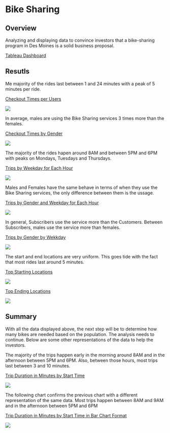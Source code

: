 # Bike Sharing

## Overview
Analyzing and displaying data to convince investors that a bike-sharing program in Des Moines is a solid business proposal.

[Tableau Dashboard](https://public.tableau.com/views/Columbus-10/FinalPresentation?:language=en-US&:display_count=n&:origin=viz_share_link)

## Resutls
Me majority of the rides last between 1 and 24 minutes with a peak of 5 minutes per ride.

[Checkout Times per Users](https://public.tableau.com/views/Columbus-01/CheckoutTimesforUsers?:language=en-US&publish=yes&:display_count=n&:origin=viz_share_link)

<img src="https://github.com/juliomeza/bikesharing/blob/main/screenshots/01%20Checkout%20times%20for%20Users.png">

In average, males are using the Bike Sharing services 3 times more than the females.

[Checkout Times by Gender](https://public.tableau.com/views/Columbus-02/CheckoutTimesbyGender?:language=en-US&publish=yes&:display_count=n&:origin=viz_share_link)

<img src="https://github.com/juliomeza/bikesharing/blob/main/screenshots/02%20Checkout%20times%20per%20Gender.png">

The majority of the rides hapen around 8AM and between 5PM and 6PM with peaks on Mondays, Tuesdays and Thursdays.

[Trips by Weekday for Each Hour](https://public.tableau.com/views/Columbus-03/TripsbyWeekdayforEachHOur?:language=en-US&publish=yes&:display_count=n&:origin=viz_share_link)

<img src="https://github.com/juliomeza/bikesharing/blob/main/screenshots/03%20Trips%20by%20Weekday%20for%20Each%20Hour.png">

Males and Females have the same behave in terms of when they use the Bike Sharing services, the only difference between them is the ussage.

[Trips by Gender and Weekday for Each Hour](https://public.tableau.com/views/Columbus-04/TripsbyGenderWeekdayperHour?:language=en-US&publish=yes&:display_count=n&:origin=viz_share_link)

<img src="https://github.com/juliomeza/bikesharing/blob/main/screenshots/04%20Trips%20by%20Gender%20(Weekday%20per%20Hour).png">


In general, Subscribers use the service more than the Customers. Between Subscribers, males use the service more than females.

[Trips by Gender by Wekkday](https://public.tableau.com/views/Columbus-05/TripsbyGenderbyWeekday?:language=en-US&publish=yes&:display_count=n&:origin=viz_share_link)

<img src="https://github.com/juliomeza/bikesharing/blob/main/screenshots/05%20Trips%20by%20Gender%20by%20Weekday.png">

The start and end locations are very uniform. This goes tide with the fact that most rides last around 5 minutes.

[Top Starting Locations](https://public.tableau.com/views/Columbus-06/TopStartingLocations?:language=en-US&publish=yes&:display_count=n&:origin=viz_share_link)

<img src="https://github.com/juliomeza/bikesharing/blob/main/screenshots/06%20Starting%20Location.png">

[Top Ending Locations](https://public.tableau.com/views/Columbus-07/TopEndingLocations?:language=en-US&publish=yes&:display_count=n&:origin=viz_share_link)

<img src="https://github.com/juliomeza/bikesharing/blob/main/screenshots/07%20Ending%20Location.png">

## Summary
With all the data displayed above, the next step will be to determine how many bikes are needed based on the population. The analysis needs to continue. Below are some other representations of the data to help the investors.

The majority of the trips happen early in the morning around 8AM and in the afternoon between 5PM and 6PM. Also, between those hours, most trips last between 3 and 10 minutes.

[Trip Duration in Minutes by Start Time](https://public.tableau.com/views/Columbus-08/TripDurationinMinutesbyStartTime?:language=en-US&publish=yes&:display_count=n&:origin=viz_share_link)

<img src="https://github.com/juliomeza/bikesharing/blob/main/screenshots/08%20Trips%20by%20Start%20Time%20and%20Trip%20Duration%20in%20Minutes.png">

The following chart confirms the previous chart with a different representation of the same data. Most trips happen between 8AM and 9AM and in the afternoon between 5PM and 6PM

[Trip Duration in Minutes by Start Time in Bar Chart Format](https://public.tableau.com/views/Columbus-09/TripDurationbyStartTimeBar?:language=en-US&publish=yes&:display_count=n&:origin=viz_share_link)

<img src="https://github.com/juliomeza/bikesharing/blob/main/screenshots/09%20Trips%20by%20Start%20Time%20and%20Trip%20Duration%20in%20Minutes%20BAR%20CHART.png">
